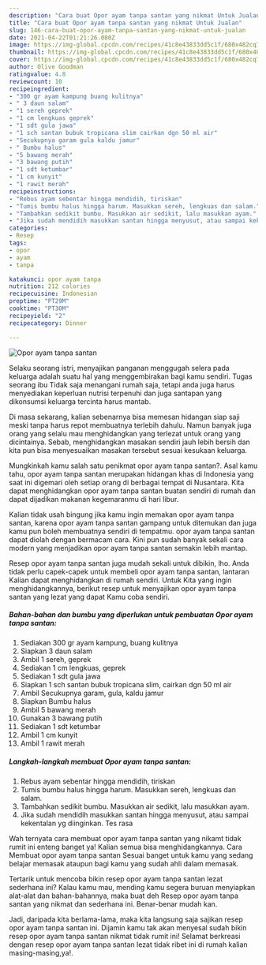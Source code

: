 ```yaml
---
description: "Cara buat Opor ayam tanpa santan yang nikmat Untuk Jualan"
title: "Cara buat Opor ayam tanpa santan yang nikmat Untuk Jualan"
slug: 146-cara-buat-opor-ayam-tanpa-santan-yang-nikmat-untuk-jualan
date: 2021-04-22T01:21:26.080Z
image: https://img-global.cpcdn.com/recipes/41c8e43833dd5c1f/680x482cq70/opor-ayam-tanpa-santan-foto-resep-utama.jpg
thumbnail: https://img-global.cpcdn.com/recipes/41c8e43833dd5c1f/680x482cq70/opor-ayam-tanpa-santan-foto-resep-utama.jpg
cover: https://img-global.cpcdn.com/recipes/41c8e43833dd5c1f/680x482cq70/opor-ayam-tanpa-santan-foto-resep-utama.jpg
author: Olive Goodman
ratingvalue: 4.8
reviewcount: 10
recipeingredient:
- "300 gr ayam kampung buang kulitnya"
- " 3 daun salam"
- "1 sereh geprek"
- "1 cm lengkuas geprek"
- "1 sdt gula jawa"
- "1 sch santan bubuk tropicana slim cairkan dgn 50 ml air"
- "Secukupnya garam gula kaldu jamur"
- " Bumbu halus"
- "5 bawang merah"
- "3 bawang putih"
- "1 sdt ketumbar"
- "1 cm kunyit"
- "1 rawit merah"
recipeinstructions:
- "Rebus ayam sebentar hingga mendidih, tiriskan"
- "Tumis bumbu halus hingga harum. Masukkan sereh, lengkuas dan salam."
- "Tambahkan sedikit bumbu. Masukkan air sedikit, lalu masukkan ayam."
- "Jika sudah mendidih masukkan santan hingga menyusut, atau sampai kekentalan yg diinginkan. Tes rasa"
categories:
- Resep
tags:
- opor
- ayam
- tanpa

katakunci: opor ayam tanpa 
nutrition: 212 calories
recipecuisine: Indonesian
preptime: "PT29M"
cooktime: "PT30M"
recipeyield: "2"
recipecategory: Dinner

---
```



![Opor ayam tanpa santan](https://img-global.cpcdn.com/recipes/41c8e43833dd5c1f/680x482cq70/opor-ayam-tanpa-santan-foto-resep-utama.jpg)

Selaku seorang istri, menyajikan panganan menggugah selera pada keluarga adalah suatu hal yang menggembirakan bagi kamu sendiri. Tugas seorang ibu Tidak saja menangani rumah saja, tetapi anda juga harus menyediakan keperluan nutrisi terpenuhi dan juga santapan yang dikonsumsi keluarga tercinta harus mantab.

Di masa  sekarang, kalian sebenarnya bisa memesan hidangan siap saji meski tanpa harus repot membuatnya terlebih dahulu. Namun banyak juga orang yang selalu mau menghidangkan yang terlezat untuk orang yang dicintainya. Sebab, menghidangkan masakan sendiri jauh lebih bersih dan kita pun bisa menyesuaikan masakan tersebut sesuai kesukaan keluarga. 



Mungkinkah kamu salah satu penikmat opor ayam tanpa santan?. Asal kamu tahu, opor ayam tanpa santan merupakan hidangan khas di Indonesia yang saat ini digemari oleh setiap orang di berbagai tempat di Nusantara. Kita dapat menghidangkan opor ayam tanpa santan buatan sendiri di rumah dan dapat dijadikan makanan kegemaranmu di hari libur.

Kalian tidak usah bingung jika kamu ingin memakan opor ayam tanpa santan, karena opor ayam tanpa santan gampang untuk ditemukan dan juga kamu pun boleh membuatnya sendiri di tempatmu. opor ayam tanpa santan dapat diolah dengan bermacam cara. Kini pun sudah banyak sekali cara modern yang menjadikan opor ayam tanpa santan semakin lebih mantap.

Resep opor ayam tanpa santan juga mudah sekali untuk dibikin, lho. Anda tidak perlu capek-capek untuk membeli opor ayam tanpa santan, lantaran Kalian dapat menghidangkan di rumah sendiri. Untuk Kita yang ingin menghidangkannya, berikut resep untuk menyajikan opor ayam tanpa santan yang lezat yang dapat Kamu coba sendiri.

<!--inarticleads1-->

##### Bahan-bahan dan bumbu yang diperlukan untuk pembuatan Opor ayam tanpa santan:

1. Sediakan 300 gr ayam kampung, buang kulitnya
1. Siapkan  3 daun salam
1. Ambil 1 sereh, geprek
1. Sediakan 1 cm lengkuas, geprek
1. Sediakan 1 sdt gula jawa
1. Siapkan 1 sch santan bubuk tropicana slim, cairkan dgn 50 ml air
1. Ambil Secukupnya garam, gula, kaldu jamur
1. Siapkan  Bumbu halus
1. Ambil 5 bawang merah
1. Gunakan 3 bawang putih
1. Sediakan 1 sdt ketumbar
1. Ambil 1 cm kunyit
1. Ambil 1 rawit merah




<!--inarticleads2-->

##### Langkah-langkah membuat Opor ayam tanpa santan:

1. Rebus ayam sebentar hingga mendidih, tiriskan
1. Tumis bumbu halus hingga harum. Masukkan sereh, lengkuas dan salam.
1. Tambahkan sedikit bumbu. Masukkan air sedikit, lalu masukkan ayam.
1. Jika sudah mendidih masukkan santan hingga menyusut, atau sampai kekentalan yg diinginkan. Tes rasa




Wah ternyata cara membuat opor ayam tanpa santan yang nikamt tidak rumit ini enteng banget ya! Kalian semua bisa menghidangkannya. Cara Membuat opor ayam tanpa santan Sesuai banget untuk kamu yang sedang belajar memasak ataupun bagi kamu yang sudah ahli dalam memasak.

Tertarik untuk mencoba bikin resep opor ayam tanpa santan lezat sederhana ini? Kalau kamu mau, mending kamu segera buruan menyiapkan alat-alat dan bahan-bahannya, maka buat deh Resep opor ayam tanpa santan yang nikmat dan sederhana ini. Benar-benar mudah kan. 

Jadi, daripada kita berlama-lama, maka kita langsung saja sajikan resep opor ayam tanpa santan ini. Dijamin kamu tak akan menyesal sudah bikin resep opor ayam tanpa santan nikmat tidak rumit ini! Selamat berkreasi dengan resep opor ayam tanpa santan lezat tidak ribet ini di rumah kalian masing-masing,ya!.

